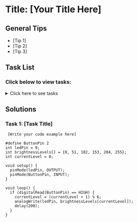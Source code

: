 # Title: [Your Title Here]

## General Tips
- [Tip 1]
- [Tip 2]
- [Tip 3]

## Task List
### Click below to view tasks:
<details>
  <summary>Click here to see tasks</summary>
  - [Task 1: Enter Task Description]
  
</details>

## Solutions

### Task 1: [Task Title]
```Arduino
 [Write your code example here]

#define ButtonPin 2
int ledPin = 9;
int brightnessLevels[] = {0, 51, 102, 153, 204, 255};
int currentLevel = 0;

void setup() {
  pinMode(ledPin, OUTPUT);
  pinMode(ButtonPin, INPUT);
}

void loop() {
  if (digitalRead(ButtonPin) == HIGH) {
    currentLevel = (currentLevel + 1) % 6;
    analogWrite(ledPin, brightnessLevels[currentLevel]);
    delay(200);
  }
}
